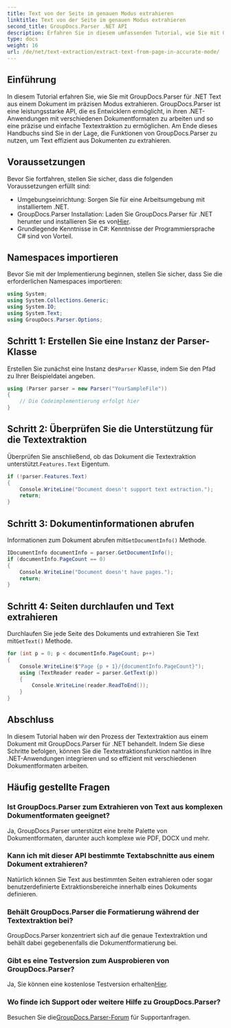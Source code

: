 ```yaml
---
title: Text von der Seite im genauen Modus extrahieren
linktitle: Text von der Seite im genauen Modus extrahieren
second_title: GroupDocs.Parser .NET API
description: Erfahren Sie in diesem umfassenden Tutorial, wie Sie mit GroupDocs.Parser für .NET Text präzise aus Dokumenten extrahieren.
type: docs
weight: 16
url: /de/net/text-extraction/extract-text-from-page-in-accurate-mode/
---
```

## Einführung
In diesem Tutorial erfahren Sie, wie Sie mit GroupDocs.Parser für .NET Text aus einem Dokument im präzisen Modus extrahieren. GroupDocs.Parser ist eine leistungsstarke API, die es Entwicklern ermöglicht, in ihren .NET-Anwendungen mit verschiedenen Dokumentformaten zu arbeiten und so eine präzise und einfache Textextraktion zu ermöglichen. Am Ende dieses Handbuchs sind Sie in der Lage, die Funktionen von GroupDocs.Parser zu nutzen, um Text effizient aus Dokumenten zu extrahieren.
## Voraussetzungen
Bevor Sie fortfahren, stellen Sie sicher, dass die folgenden Voraussetzungen erfüllt sind:
- Umgebungseinrichtung: Sorgen Sie für eine Arbeitsumgebung mit installiertem .NET.
-  GroupDocs.Parser Installation: Laden Sie GroupDocs.Parser für .NET herunter und installieren Sie es von[Hier](https://releases.groupdocs.com/parser/net/).
- Grundlegende Kenntnisse in C#: Kenntnisse der Programmiersprache C# sind von Vorteil.
## Namespaces importieren
Bevor Sie mit der Implementierung beginnen, stellen Sie sicher, dass Sie die erforderlichen Namespaces importieren:
```csharp
using System;
using System.Collections.Generic;
using System.IO;
using System.Text;
using GroupDocs.Parser.Options;
```
## Schritt 1: Erstellen Sie eine Instanz der Parser-Klasse
 Erstellen Sie zunächst eine Instanz des`Parser` Klasse, indem Sie den Pfad zu Ihrer Beispieldatei angeben.
```csharp
using (Parser parser = new Parser("YourSampleFile"))
{
    // Die Codeimplementierung erfolgt hier
}
```
## Schritt 2: Überprüfen Sie die Unterstützung für die Textextraktion
 Überprüfen Sie anschließend, ob das Dokument die Textextraktion unterstützt.`Features.Text` Eigentum.
```csharp
if (!parser.Features.Text)
{
    Console.WriteLine("Document doesn't support text extraction.");
    return;
}
```
## Schritt 3: Dokumentinformationen abrufen
 Informationen zum Dokument abrufen mit`GetDocumentInfo()` Methode.
```csharp
IDocumentInfo documentInfo = parser.GetDocumentInfo();
if (documentInfo.PageCount == 0)
{
    Console.WriteLine("Document doesn't have pages.");
    return;
}
```
## Schritt 4: Seiten durchlaufen und Text extrahieren
 Durchlaufen Sie jede Seite des Dokuments und extrahieren Sie Text mit`GetText()` Methode.
```csharp
for (int p = 0; p < documentInfo.PageCount; p++)
{
    Console.WriteLine($"Page {p + 1}/{documentInfo.PageCount}");
    using (TextReader reader = parser.GetText(p))
    {
        Console.WriteLine(reader.ReadToEnd());
    }
}
```
## Abschluss
In diesem Tutorial haben wir den Prozess der Textextraktion aus einem Dokument mit GroupDocs.Parser für .NET behandelt. Indem Sie diese Schritte befolgen, können Sie die Textextraktionsfunktion nahtlos in Ihre .NET-Anwendungen integrieren und so effizient mit verschiedenen Dokumentformaten arbeiten.

## Häufig gestellte Fragen
### Ist GroupDocs.Parser zum Extrahieren von Text aus komplexen Dokumentformaten geeignet?
Ja, GroupDocs.Parser unterstützt eine breite Palette von Dokumentformaten, darunter auch komplexe wie PDF, DOCX und mehr.
### Kann ich mit dieser API bestimmte Textabschnitte aus einem Dokument extrahieren?
Natürlich können Sie Text aus bestimmten Seiten extrahieren oder sogar benutzerdefinierte Extraktionsbereiche innerhalb eines Dokuments definieren.
### Behält GroupDocs.Parser die Formatierung während der Textextraktion bei?
GroupDocs.Parser konzentriert sich auf die genaue Textextraktion und behält dabei gegebenenfalls die Dokumentformatierung bei.
### Gibt es eine Testversion zum Ausprobieren von GroupDocs.Parser?
 Ja, Sie können eine kostenlose Testversion erhalten[Hier](https://releases.groupdocs.com/).
### Wo finde ich Support oder weitere Hilfe zu GroupDocs.Parser?
 Besuchen Sie die[GroupDocs.Parser-Forum](https://forum.groupdocs.com/c/parser/17) für Supportanfragen.
